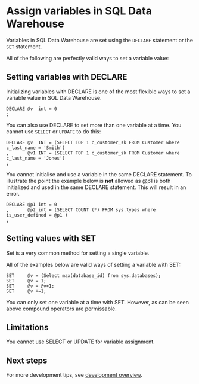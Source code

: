 <properties
   pageTitle="Assign variables in SQL Data Warehouse | Microsoft Azure"
   description="Tips for assigning Transact-SQL variables in Azure SQL Data Warehouse for developing solutions."
   services="sql-data-warehouse"
   documentationCenter="NA"
   authors="jrowlandjones"
   manager="barbkess"
   editor=""/>

<tags
   ms.service="sql-data-warehouse"
   ms.devlang="NA"
   ms.topic="article"
   ms.tgt_pltfrm="NA"
   ms.workload="data-services"
   ms.date="01/07/2016"
   ms.author="jrj;barbkess;sonyama"/>

# Assign variables in SQL Data Warehouse
Variables in SQL Data Warehouse are set using the `DECLARE` statement or the `SET` statement. 

All of the following are perfectly valid ways to set a variable value:

## Setting variables with DECLARE

Initializing variables with DECLARE is one of the most flexible ways to set a variable value in SQL Data Warehouse.

```
DECLARE @v  int = 0
;
```

You can also use DECLARE to set more than one variable at a time. You cannot use `SELECT` or `UPDATE` to do this:

```
DECLARE @v  INT = (SELECT TOP 1 c_customer_sk FROM Customer where c_last_name = 'Smith')
,       @v1 INT = (SELECT TOP 1 c_customer_sk FROM Customer where c_last_name = 'Jones')
;
```

You cannot initialise and use a variable in the same DECLARE statement. To illustrate the point the example below is **not** allowed as @p1 is both initialized and used in the same DECLARE statement. This will result in an error.

```
DECLARE @p1 int = 0
,       @p2 int = (SELECT COUNT (*) FROM sys.types where is_user_defined = @p1 )
;
```

## Setting values with SET
Set is a very common method for setting a single variable.

All of the examples below are valid ways of setting a variable with SET:

```
SET     @v = (Select max(database_id) from sys.databases);
SET     @v = 1;
SET     @v = @v+1;
SET     @v +=1;
```

You can only set one variable at a time with SET. However, as can be seen above compound operators are permissable.

## Limitations
You cannot use SELECT or UPDATE for variable assignment.


## Next steps
For more development tips, see [development overview][].

<!--Image references-->

<!--Article references-->
[development overview]: sql-data-warehouse-overview-develop.md

<!--MSDN references-->

<!--Other Web references-->
